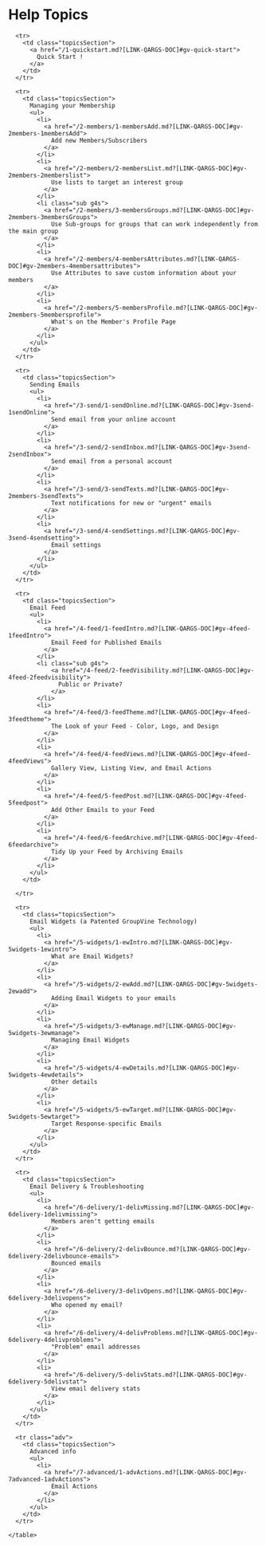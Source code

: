 <span id="gv-help-topics"></span>
# Help Topics

<div>

  <div class="tocTable">
    <table style="width:100%">

      <tr>
        <td class="topicsSection">
          <a href="/1-quickstart.md?[LINK-QARGS-DOC]#gv-quick-start">
            Quick Start !
          </a>
        </td>
      </tr>

      <tr>
        <td class="topicsSection">
          Managing your Membership
          <ul>
            <li>
              <a href="/2-members/1-membersAdd.md?[LINK-QARGS-DOC]#gv-2members-1membersAdd">
                Add new Members/Subscribers
              </a>
            </li>
            <li>
              <a href="/2-members/2-membersList.md?[LINK-QARGS-DOC]#gv-2members-2memberslist">
                Use lists to target an interest group
              </a>
            </li>
            <li class="sub g4s">
              <a href="/2-members/3-membersGroups.md?[LINK-QARGS-DOC]#gv-2members-3membersGroups">
                Use Sub-groups for groups that can work independently from the main group
              </a>
            </li>
            <li>
              <a href="/2-members/4-membersAttributes.md?[LINK-QARGS-DOC]#gv-2members-4membersattributes">
                Use Attributes to save custom information about your members
              </a>
            </li>
            <li>
              <a href="/2-members/5-membersProfile.md?[LINK-QARGS-DOC]#gv-2members-5membersprofile">
                What's on the Member's Profile Page
              </a>
            </li>
          </ul>
        </td>
      </tr>

      <tr>
        <td class="topicsSection">
          Sending Emails
          <ul>
            <li>
              <a href="/3-send/1-sendOnline.md?[LINK-QARGS-DOC]#gv-3send-1sendOnline">
                Send email from your online account
              </a>
            </li>
            <li>
              <a href="/3-send/2-sendInbox.md?[LINK-QARGS-DOC]#gv-3send-2sendInbox">
                Send email from a personal account
              </a>
            </li>
            <li>
              <a href="/3-send/3-sendTexts.md?[LINK-QARGS-DOC]#gv-2members-3sendTexts">
                Text notifications for new or "urgent" emails
              </a>
            </li>
            <li>
              <a href="/3-send/4-sendSettings.md?[LINK-QARGS-DOC]#gv-3send-4sendsetting">
                Email settings
              </a>
            </li>
          </ul>
        </td>
      </tr>

      <tr>
        <td class="topicsSection">
          Email Feed
          <ul>
            <li>
              <a href="/4-feed/1-feedIntro.md?[LINK-QARGS-DOC]#gv-4feed-1feedIntro">
                Email Feed for Published Emails
              </a>
            </li>
            <li class="sub g4s">
                <a href="/4-feed/2-feedVisibility.md?[LINK-QARGS-DOC]#gv-4feed-2feedvisibility">
                  Public or Private?
                </a>
            </li>
            <li>
              <a href="/4-feed/3-feedTheme.md?[LINK-QARGS-DOC]#gv-4feed-3feedtheme">
                The Look of your Feed - Color, Logo, and Design
              </a>
            </li>
            <li>
              <a href="/4-feed/4-feedViews.md?[LINK-QARGS-DOC]#gv-4feed-4feedViews">
                Gallery View, Listing View, and Email Actions
              </a>
            </li>
            <li>
              <a href="/4-feed/5-feedPost.md?[LINK-QARGS-DOC]#gv-4feed-5feedpost">
                Add Other Emails to your Feed
              </a>
            </li>
            <li>
              <a href="/4-feed/6-feedArchive.md?[LINK-QARGS-DOC]#gv-4feed-6feedarchive">
                Tidy Up your Feed by Archiving Emails
              </a>
            </li>
          </ul>
        </td>
        
      </tr>

      <tr>
        <td class="topicsSection">
          Email Widgets (a Patented GroupVine Technology)
          <ul>
            <li>
              <a href="/5-widgets/1-ewIntro.md?[LINK-QARGS-DOC]#gv-5widgets-1ewintro">
                What are Email Widgets?
              </a>
            </li>
            <li>
              <a href="/5-widgets/2-ewAdd.md?[LINK-QARGS-DOC]#gv-5widgets-2ewadd">
                Adding Email Widgets to your emails
              </a>
            </li>
            <li>
              <a href="/5-widgets/3-ewManage.md?[LINK-QARGS-DOC]#gv-5widgets-3ewmanage">
                Managing Email Widgets
              </a>
            </li>
            <li>
              <a href="/5-widgets/4-ewDetails.md?[LINK-QARGS-DOC]#gv-5widgets-4ewdetails">
                Other details
              </a>
            </li>
            <li>
              <a href="/5-widgets/5-ewTarget.md?[LINK-QARGS-DOC]#gv-5widgets-5ewtarget">
                Target Response-specific Emails
              </a>
            </li>
          </ul>
        </td>
      </tr>

      <tr>
        <td class="topicsSection">
          Email Delivery & Troubleshooting
          <ul>
            <li>
              <a href="/6-delivery/1-delivMissing.md?[LINK-QARGS-DOC]#gv-6delivery-1delivmissing">
                Members aren't getting emails
              </a>
            </li>
            <li>
              <a href="/6-delivery/2-delivBounce.md?[LINK-QARGS-DOC]#gv-6delivery-2delivbounce-emails">
                Bounced emails
              </a>
            </li>
            <li>
              <a href="/6-delivery/3-delivOpens.md?[LINK-QARGS-DOC]#gv-6delivery-3delivopens">
                Who opened my email?
              </a>
            </li>
            <li>
              <a href="/6-delivery/4-delivProblems.md?[LINK-QARGS-DOC]#gv-6delivery-4delivproblems">
                "Problem" email addresses
              </a>
            </li>
            <li>
              <a href="/6-delivery/5-delivStats.md?[LINK-QARGS-DOC]#gv-6delivery-5delivstat">
                View email delivery stats
              </a>
            </li>
          </ul>
        </td>
      </tr>

      <tr class="adv">
        <td class="topicsSection">
          Advanced info
          <ul>
            <li>
              <a href="/7-advanced/1-advActions.md?[LINK-QARGS-DOC]#gv-7advanced-1advActions">
                Email Actions
              </a>
            </li>
          </ul>
        </td>
      </tr>

    </table>
  </div>
</div>
